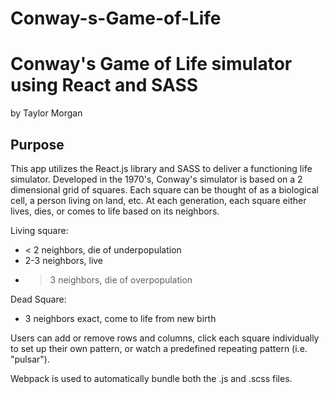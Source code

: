 # Conway-s-Game-of-Life
Conway's Game of Life simulator using React and SASS
===
by Taylor Morgan

Purpose
---

This  app utilizes the React.js library and SASS to deliver a functioning life simulator. Developed in the 1970's, Conway's simulator is based on a 2 dimensional grid of squares. Each square can be thought of as a biological cell, a person living on land, etc. At each generation, each square either lives, dies, or comes to life based on its neighbors.

Living square:
* < 2 neighbors, die of underpopulation
* 2-3 neighbors, live
* > 3 neighbors, die of overpopulation

Dead Square:
* 3 neighbors exact, come to life from new birth

Users can add or remove rows and columns, click each square individually to set up their own pattern, or watch a predefined repeating pattern (i.e. "pulsar").

Webpack is used to automatically bundle both the .js and .scss files.
